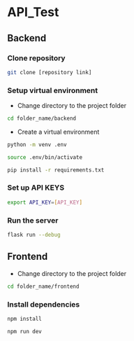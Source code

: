 # API_Test

## Backend 

### Clone repository
```bash
git clone [repository link]
```

### Setup virtual environment
- Change directory to the project folder
```bash
cd folder_name/backend
```
- Create a virtual environment
```bash
python -m venv .env

source .env/bin/activate

pip install -r requirements.txt
```

### Set up API KEYS
```bash
export API_KEY=[API_KEY]
```

### Run the server
```bash
flask run --debug 
```


## Frontend
- Change directory to the project folder
```bash
cd folder_name/frontend
```

### Install dependencies
```bash
npm install

npm run dev
```
